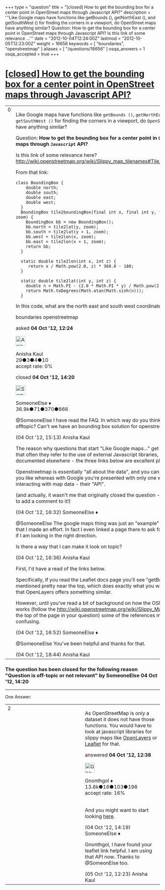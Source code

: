 +++
type = "question"
title = "[closed] How to get the bounding box for a center point in OpenStreet maps through Javascript API?"
description = '''Like Google maps have functions like getBounds (), getNorthEast (), and getSouthWest () for finding the corners in a viewport, do OpenStreet maps have anything similar? Question: How to get the bounding box for a center point in OpenStreet maps through Javascript API? Is this link of some relevance ...'''
date = "2012-10-04T12:24:00Z"
lastmod = "2012-10-05T12:23:00Z"
weight = 16656
keywords = [ "boundaries", "openstreetmap" ]
aliases = [ "/questions/16656" ]
osqa_answers = 1
osqa_accepted = true
+++

<div class="headNormal">

# [\[closed\] How to get the bounding box for a center point in OpenStreet maps through Javascript API?](/questions/16656/how-to-get-the-bounding-box-for-a-center-point-in-openstreet-maps-through-javascript-api)

</div>

<div id="main-body">

<div id="askform">

<table id="question-table" style="width:100%;">
<colgroup>
<col style="width: 50%" />
<col style="width: 50%" />
</colgroup>
<tbody>
<tr>
<td style="width: 30px; vertical-align: top"><div class="vote-buttons">
<span id="post-16656-upvote" class="ajax-command post-vote up" rel="nofollow" title="I like this post (click again to cancel)"> </span>
<div id="post-16656-score" class="post-score" title="current number of votes">
0
</div>
<span id="post-16656-downvote" class="ajax-command post-vote down" rel="nofollow" title="I dont like this post (click again to cancel)"> </span> <span id="favorite-mark" class="ajax-command favorite-mark" rel="nofollow" title="mark/unmark this question as favorite (click again to cancel)"> </span>
<div id="favorite-count" class="favorite-count">
&#10;</div>
</div></td>
<td><div id="item-right">
<div class="question-body">
<p>Like Google maps have functions like <code>getBounds ()</code>, <code>getNorthEast ()</code>, and <code>getSouthWest ()</code> for finding the corners in a viewport, do <code>OpenStreet</code> maps have anything similar?</p>
<p>Question: <strong>How to get the bounding box for a center point in <code>OpenStreet</code> maps through <code>Javascript</code> API?</strong></p>
<p>Is this link of some relevance here?<br />
<a href="http://wiki.openstreetmap.org/wiki/Slippy_map_tilenames#Tile_bounding_box">http://wiki.openstreetmap.org/wiki/Slippy_map_tilenames#Tile_bounding_box</a></p>
<p>From that link:</p>
<pre><code>class BoundingBox {
    double north;
    double south;
    double east;
    double west;   
  }
  BoundingBox tile2boundingBox(final int x, final int y, final int zoom) {
    BoundingBox bb = new BoundingBox();
    bb.north = tile2lat(y, zoom);
    bb.south = tile2lat(y + 1, zoom);
    bb.west = tile2lon(x, zoom);
    bb.east = tile2lon(x + 1, zoom);
    return bb;
  }
&#10;  static double tile2lon(int x, int z) {
     return x / Math.pow(2.0, z) * 360.0 - 180;
  }
&#10;  static double tile2lat(int y, int z) {
    double n = Math.PI - (2.0 * Math.PI * y) / Math.pow(2.0, z);
    return Math.toDegrees(Math.atan(Math.sinh(n)));
  }</code></pre>
<p>In this code, what are the north east and south west coordinates?</p>
</div>
<div id="question-tags" class="tags-container tags">
<span class="post-tag tag-link-boundaries" rel="tag" title="see questions tagged &#39;boundaries&#39;">boundaries</span> <span class="post-tag tag-link-openstreetmap" rel="tag" title="see questions tagged &#39;openstreetmap&#39;">openstreetmap</span>
</div>
<div id="question-controls" class="post-controls">
&#10;</div>
<div class="post-update-info-container">
<div class="post-update-info post-update-info-user">
<p>asked <strong>04 Oct '12, 12:24</strong></p>
<img src="https://secure.gravatar.com/avatar/0848a0cab04ba90c16abc4c8f32904d7?s=32&amp;d=identicon&amp;r=g" class="gravatar" width="32" height="32" alt="Anisha%20Kaul&#39;s gravatar image" />
<p><span>Anisha Kaul</span><br />
<span class="score" title="29 reputation points">29</span><span title="3 badges"><span class="badge1">●</span><span class="badgecount">3</span></span><span title="4 badges"><span class="silver">●</span><span class="badgecount">4</span></span><span title="10 badges"><span class="bronze">●</span><span class="badgecount">10</span></span><br />
<span class="accept_rate" title="Rate of the user&#39;s accepted answers">accept rate:</span> <span title="Anisha Kaul has no accepted answers">0%</span> </br></p>
</div>
<div class="post-update-info post-update-info-edited">
<p><span> closed <strong>04 Oct '12, 14:20</strong> </span></p>
<img src="https://secure.gravatar.com/avatar/0bf1aa22f7f5e045b0eb8beb79fe7907?s=32&amp;d=identicon&amp;r=g" class="gravatar" width="32" height="32" alt="SomeoneElse&#39;s gravatar image" />
<p><span>SomeoneElse ♦</span><br />
<span class="score" title="36866 reputation points"><span>36.9k</span></span><span title="71 badges"><span class="badge1">●</span><span class="badgecount">71</span></span><span title="370 badges"><span class="silver">●</span><span class="badgecount">370</span></span><span title="866 badges"><span class="bronze">●</span><span class="badgecount">866</span></span></p>
</div>
</div>
<div id="comments-container-16656" class="comments-container">
<span id="16666"></span>
<div id="comment-16666" class="comment">
<div id="post-16666-score" class="comment-score">
&#10;</div>
<div class="comment-text">
<p><span>@SomeoneElse</span> I have read the FAQ. In which way do you think this is offtopic? Can't we have an bounding box solution for openstreet maps?</p>
</div>
<div id="comment-16666-info" class="comment-info">
<span class="comment-age">(04 Oct '12, 15:13)</span> <span class="comment-user userinfo">Anisha Kaul</span>
</div>
</div>
<span id="16669"></span>
<div id="comment-16669" class="comment">
<div id="post-16669-score" class="comment-score">
&#10;</div>
<div class="comment-text">
<p>The reason why questions that start "Like Google maps..." get closed here is that often they refer to the use of external Javascript libraries, which are documented elsewhere - the three links below are excellent places to start.<br />
</p>
<p>Openstreetmap is essentially "all about the data", and you can do with it what you like whereas with Google you're presented with only one way of interacting with map data - their "API".</p>
<p>(and actually, it wasn't me that originally closed the question - I reopened it to add a comment to it!)</p>
</div>
<div id="comment-16669-info" class="comment-info">
<span class="comment-age">(04 Oct '12, 16:32)</span> <span class="comment-user userinfo">SomeoneElse ♦</span>
</div>
</div>
<span id="16670"></span>
<div id="comment-16670" class="comment">
<div id="post-16670-score" class="comment-score">
&#10;</div>
<div class="comment-text">
<p><span>@SomeoneElse</span> The google maps thing was just an "example" - just to show that I made an effort. In fact I even linked a page there to ask for confirmation if I am looking in the right direction.</p>
<p>Is there a way that I can make it look on topic?</p>
</div>
<div id="comment-16670-info" class="comment-info">
<span class="comment-age">(04 Oct '12, 16:36)</span> <span class="comment-user userinfo">Anisha Kaul</span>
</div>
</div>
<span id="16671"></span>
<div id="comment-16671" class="comment">
<div id="post-16671-score" class="comment-score">
&#10;</div>
<div class="comment-text">
<p>First, I'd have a read of the links below.<br />
</p>
<p>Specifically, if you read the Leaflet docs page you'll see "getBounds()" mentioned pretty near the top, which does exactly what you want. I'm sure that OpenLayers offers something similar.</p>
<p>However, until you've read a bit of background on how the OSM slippy map works (follow the <a href="http://wiki.openstreetmap.org/wiki/Slippy_Map">http://wiki.openstreetmap.org/wiki/Slippy_Map</a> link from the top of the page in your question) some of the references may be a bit confusing.</p>
</div>
<div id="comment-16671-info" class="comment-info">
<span class="comment-age">(04 Oct '12, 16:52)</span> <span class="comment-user userinfo">SomeoneElse ♦</span>
</div>
</div>
<span id="16673"></span>
<div id="comment-16673" class="comment">
<div id="post-16673-score" class="comment-score">
&#10;</div>
<div class="comment-text">
<p><span>@SomeoneElse</span> You've been helpful and thanks for that.</p>
</div>
<div id="comment-16673-info" class="comment-info">
<span class="comment-age">(04 Oct '12, 18:44)</span> <span class="comment-user userinfo">Anisha Kaul</span>
</div>
</div>
</div>
<div id="comment-tools-16656" class="comment-tools">
&#10;</div>
<div class="clear">
&#10;</div>
<div id="comment-16656-form-container" class="comment-form-container">
&#10;</div>
<div class="clear">
&#10;</div>
</div></td>
</tr>
</tbody>
</table>

<div class="question-status" style="margin-bottom:15px">

### The question has been closed for the following reason "Question is off-topic or not relevant" by SomeoneElse 04 Oct '12, 14:20

</div>

------------------------------------------------------------------------

<div class="tabBar">

<span id="sort-top"></span>

<div class="headQuestions">

One Answer:

</div>

</div>

<span id="16657"></span>

<div id="answer-container-16657" class="answer accepted-answer">

<table style="width:100%;">
<colgroup>
<col style="width: 50%" />
<col style="width: 50%" />
</colgroup>
<tbody>
<tr>
<td style="width: 30px; vertical-align: top"><div class="vote-buttons">
<span id="post-16657-upvote" class="ajax-command post-vote up" rel="nofollow" title="I like this post (click again to cancel)"> </span>
<div id="post-16657-score" class="post-score" title="current number of votes">
2
</div>
<span id="post-16657-downvote" class="ajax-command post-vote down" rel="nofollow" title="I dont like this post (click again to cancel)"> </span> <span class="accept-answer on" rel="nofollow" title="Anisha Kaul has selected this answer as the correct answer"> </span>
</div></td>
<td><div class="item-right">
<div class="answer-body">
<p>As OpenStreetMap is only a dataset it does not have those functions. You would have to look at javascript libraries for slippy maps like <a href="http://www.openlayers.org/">OpenLayers</a> or <a href="http://leaflet.cloudmade.com/">Leaflet</a> for that.</p>
</div>
<div class="answer-controls post-controls">
&#10;</div>
<div class="post-update-info-container">
<div class="post-update-info post-update-info-user">
<p>answered <strong>04 Oct '12, 12:38</strong></p>
<img src="https://secure.gravatar.com/avatar/44a4438f0146dfd898e24c221fd28b58?s=32&amp;d=identicon&amp;r=g" class="gravatar" width="32" height="32" alt="Gnonthgol&#39;s gravatar image" />
<p><span>Gnonthgol ♦</span><br />
<span class="score" title="13750 reputation points"><span>13.8k</span></span><span title="16 badges"><span class="badge1">●</span><span class="badgecount">16</span></span><span title="103 badges"><span class="silver">●</span><span class="badgecount">103</span></span><span title="198 badges"><span class="bronze">●</span><span class="badgecount">198</span></span><br />
<span class="accept_rate" title="Rate of the user&#39;s accepted answers">accept rate:</span> <span title="Gnonthgol has 57 accepted answers">16%</span> </br></br></p>
</div>
</div>
<div id="comments-container-16657" class="comments-container">
<span id="16664"></span>
<div id="comment-16664" class="comment">
<div id="post-16664-score" class="comment-score">
&#10;</div>
<div class="comment-text">
<p>And you might want to start looking <a href="http://switch2osm.org/using-tiles/">here</a>.</p>
</div>
<div id="comment-16664-info" class="comment-info">
<span class="comment-age">(04 Oct '12, 14:19)</span> <span class="comment-user userinfo">SomeoneElse ♦</span>
</div>
</div>
<span id="16693"></span>
<div id="comment-16693" class="comment">
<div id="post-16693-score" class="comment-score">
&#10;</div>
<div class="comment-text">
<p>Gnonthgol, I have found your leaflet link helpful. I am using that API now. Thanks to @SomeonElse too.</p>
</div>
<div id="comment-16693-info" class="comment-info">
<span class="comment-age">(05 Oct '12, 12:23)</span> <span class="comment-user userinfo">Anisha Kaul</span>
</div>
</div>
</div>
<div id="comment-tools-16657" class="comment-tools">
&#10;</div>
<div class="clear">
&#10;</div>
<div id="comment-16657-form-container" class="comment-form-container">
&#10;</div>
<div class="clear">
&#10;</div>
</div></td>
</tr>
</tbody>
</table>

</div>

<div class="paginator-container-left">

</div>

</div>

</div>

